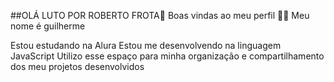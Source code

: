 ##OLÁ LUTO POR ROBERTO FROTA👋
Boas vindas ao meu perfil 💙💙
Meu nome é guilherme

Estou estudando na Alura
Estou me desenvolvendo na linguagem JavaScript
Utilizo esse espaço para minha organização e compartilhamento dos meu projetos desenvolvidos





<!--
**guilherme-matyak/guilherme-matyak** is a ✨ _special_ ✨ repository because its `README.md` (this file) appears on your GitHub profile.

Here are some ideas to get you started:

- 🔭 I’m currently working on ...
- 🌱 I’m currently learning ...
- 👯 I’m looking to collaborate on ...
- 🤔 I’m looking for help with ...
- 💬 Ask me about ...
- 📫 How to reach me: ...
- 😄 Pronouns: ...
- ⚡ Fun fact: ...
-->
